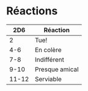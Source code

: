 # Réactions

| 2D6   | Réaction       |
| ----- | -------------- |
| 2     | Tue!           |
| 4-6   | En colère      |
| 7-8   | Indifférent    |
| 9-10  | Presque amical |
| 11-12 | Serviable      |




